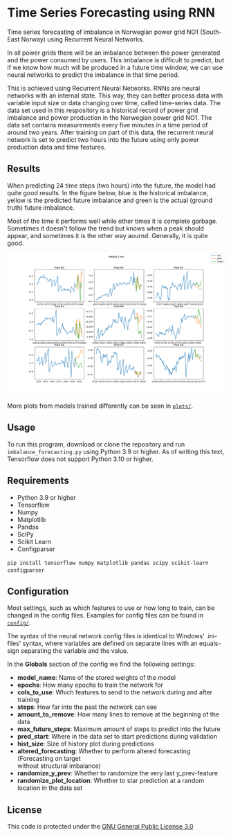 # Time Series Forecasting using RNN

Time series forecasting of imbalance in Norwegian power grid NO1 (South-East Norway) using Recurrent Neural Networks.

In all power grids there will be an imbalance between the power generated and the power consumed by users. This imbalance is difficult to predict, but if we know how much will be produced in a future time window, we can use neural networks to predict the imbalance in that time period.

This is achieved using Recurrent Neural Networks. RNNs are neural networks with an internal state. This way, they can better process data with variable input size or data changing over time, called time-series data. The data set used in this respository is a historical record of power grid imbalance and power production in the Norwegian power grid NO1. The data set contains measurements every five minutes in a time period of around two years. After training on part of this data, the recurrent neural network is set to predict two hours into the future using only power production data and time features.

## Results

When predicting 24 time steps (two hours) into the future, the model had quite good results. In the figure below, blue is the historical imbalance, yellow is the predicted future imbalance and green is the actual (ground truth) future imbalance. 

Most of the time it performs well while other times it is complete garbage. Sometimes it doesn't follow the trend but knows when a peak should appear, and sometimes it is the other way aournd. Generally, it is quite good.

![Image showing future predictions of power grid imbalance](plots/model1_predictions.png)

More plots from models trained differently can be seen in [`plots/`](plots/).

## Usage

To run this program, download or clone the repository and run `imbalance_forecasting.py` using Python 3.9 or higher. As of writing this text, Tensorflow does not support Python 3.10 or higher.

## Requirements

- Python 3.9 or higher
- Tensorflow
- Numpy
- Matplotlib
- Pandas
- SciPy
- Scikit Learn
- Configparser

`pip install tensorflow numpy matplotlib pandas scipy scikit-learn configparser`

## Configuration

Most settings, such as which features to use or how long to train, can be changed in the config files. Examples for config files can be found in [`config/`](config/).

The syntax of the neural network config files is identical to Windows' .ini-files' syntax, where variables are defined on separate lines with an equals-sign separating the variable and the value.

In the __Globals__ section of the config we find the following settings:

- __model_name__: Name of the stored weights of the model
- __epochs__: How many epochs to train the network for
- __cols_to_use__: Which features to send to the network during and after training
- __steps__: How far into the past the network can see
- __amount_to_remove__: How many lines to remove at the beginning of the data
- __max_future_steps__: Maximum amount of steps to predict into the future
- __pred_start__: Where in the data set to start predictions during validation
- __hist_size__: Size of history plot during predictions
- __altered_forecasting__: Whether to perform altered forecasting (Forecasting on target  
    without structural imbalance)
- __randomize_y_prev__: Whether to randomize the very last y_prev-feature
- __randomize_plot_location__: Whether to star prediction at a random location in the data set

## License

This code is protected under the [GNU General Public License 3.0](http://www.gnu.org/licenses/gpl-3.0.html)